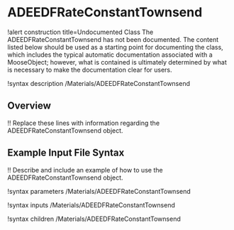 # ADEEDFRateConstantTownsend

!alert construction title=Undocumented Class
The ADEEDFRateConstantTownsend has not been documented. The content listed below should be used as a starting point for
documenting the class, which includes the typical automatic documentation associated with a
MooseObject; however, what is contained is ultimately determined by what is necessary to make the
documentation clear for users.

!syntax description /Materials/ADEEDFRateConstantTownsend

## Overview

!! Replace these lines with information regarding the ADEEDFRateConstantTownsend object.

## Example Input File Syntax

!! Describe and include an example of how to use the ADEEDFRateConstantTownsend object.

!syntax parameters /Materials/ADEEDFRateConstantTownsend

!syntax inputs /Materials/ADEEDFRateConstantTownsend

!syntax children /Materials/ADEEDFRateConstantTownsend
